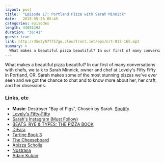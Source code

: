 ```yaml
---
layout: post
title:  "Episode 17: Portland Pizza with Sarah Minnick"
date:   2015-05-26 08:45
categories: episodes
length: 44091392
duration: "36:41"
guest: true
link: http://d5e3yh7f757go.cloudfront.net/eps/brt-017-160.mp3
summary: >
  What makes a beautiful pizza beautiful? In our first of many conversations with chefs, we talk to Sarah Minnick, owner and chef at Lovely's Fifty Fifty in Portland, OR. Sarah makes some of the most stunning pizzas we've ever seen and we got the chance to chat and to know more about her, her craft, and her obsessions.
---
```

What makes a beautiful pizza beautiful? In our first of many conversations with chefs, we talk to Sarah Minnick, owner and chef at Lovely's Fifty Fifty in Portland, OR. Sarah makes some of the most stunning pizzas we've ever seen and we got the chance to chat and to know more about her, her craft, and her obsessions.

<!-- more -->

### Links, etc

* <strong>Music</strong>: Destroyer "Bay of Pigs", Chosen by Sarah. [Spotify](https://open.spotify.com/track/4vKavTLbRmbQWYXTLN98mS)
* [Lovely's Fifty-Fifty](https://lovelysfiftyfifty.wordpress.com/)
* [Sarah's Instagram (Must Follow)](https://instagram.com/sarahminnick_/)
* [BEATS, RYE & TYPES: THE PIZZA BOOK](http://beatsryetypes.com/pizza)
* [DiFara](http://www.difara.com/)
* [Tartine Book 3](http://amzn.to/1J2gH4J)
* [The Cheeseboard](http://cheeseboardcollective.coop/)
* [Apizza Scholls](http://apizzascholls.com/)
* [Nostrana](http://nostrana.com/)
* [Adam Kuban](http://www.adamkuban.com/)
